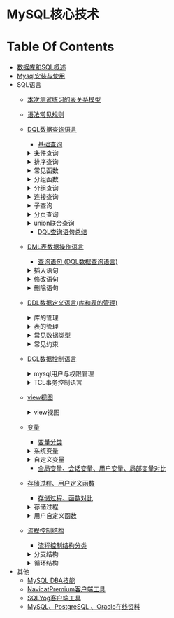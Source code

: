 MySQL核心技术
==


# Table Of Contents
* [数据库和SQL概述](md/数据库和SQL概述.md)
* [Mysql安装与使用](md/Mysql安装与使用.md)
* SQL语言
    * [本次测试练习的表关系模型](/md/1_01_sql常见规则_测试表模型.md#本次测试练习的表关系模型)
    * [语法常见规则](md/1_01_sql常见规则_测试表模型.md#语法常见规则)
    * [DQL数据查询语言](md/2_01_DQL数据查询语言.基础查询.md)
        * [基础查询](md/2_01_DQL数据查询语言.基础查询.md#基础查询)
        <details>
        <summary>条件查询</summary>
        
        * [条件查询](md/2_02_DQL数据查询语言.条件查询.md#条件查询)
            * [条件查询分类](md/2_02_DQL数据查询语言.条件查询.md#条件查询分类)
            * [按条件表达式筛选](md/2_02_DQL数据查询语言.条件查询.md#按条件表达式筛选)
            * [按逻辑表达式筛选](md/2_02_DQL数据查询语言.条件查询.md#按逻辑表达式筛选)
            * [模糊查询](md/2_02_DQL数据查询语言.条件查询.md#模糊查询)
        </details>
        
        <details>
        <summary>排序查询</summary>
         
        * [排序查询](md/2_03_DQL数据查询语言.排序查询.md)
            * [排序查询语法](md/2_03_DQL数据查询语言.排序查询.md#排序查询语法)
        </details>
            
        <details>
        <summary>常见函数</summary>
            
        * [常见函数](md/2_04_DQL数据查询语言.常见函数.md)
            * [函数概念](md/2_04_DQL数据查询语言.常见函数.md#函数概念)
            * [函数分类](md/2_04_DQL数据查询语言.常见函数.md#函数分类)
            * [单行函数](md/2_04_DQL数据查询语言.常见函数.md#单行函数)
                * [字符函数](md/2_04_DQL数据查询语言.常见函数.md#字符函数)
                * [数学函数](md/2_04_DQL数据查询语言.常见函数.md#数学函数)
                * [日期、时间函数](md/2_04_DQL数据查询语言.常见函数.md#日期时间函数)
                    * [format匹配模式字母定义](md/2_04_DQL数据查询语言.常见函数.md#format匹配模式字母定义)
                * [其他函数](md/2_04_DQL数据查询语言.常见函数.md#其他函数)
                * [流程分支控制函数](md/2_04_DQL数据查询语言.常见函数.md#流程分支控制函数)
        </details>
        
        <details>
        <summary>分组函数</summary>
        
        * [分组函数](md/2_05_DQL数据查询语言.分组函数.md)
            * [分组函数概念与功能](md/2_05_DQL数据查询语言.分组函数.md#分组函数概念与功能)
            * [分组函数概览与总结](md/2_05_DQL数据查询语言.分组函数.md#分组函数概览与总结)
        </details>
        
        <details>
        <summary>分组查询</summary>
        
        * [分组查询](md/2_06_DQL数据查询语言.分组查询.md)
            * [分组查询语法](md/2_06_DQL数据查询语言.分组查询.md#分组查询语法)
            * [分组查询特点](md/2_06_DQL数据查询语言.分组查询.md#分组查询特点)
            * [分组前筛选、分组后筛选比较](md/2_06_DQL数据查询语言.分组查询.md#分组前筛选分组后筛选比较)
            * [分组查询示例](md/2_06_DQL数据查询语言.分组查询.md#分组查询示例)
            * [MySQL获取分组后的top 1和top N记录方法](./exercise/MySQL获取分组后的top%201和top%20N记录.sql)
        </details>
        
        <details>
        <summary>连接查询</summary>
        
        * [连接查询](md/2_07_DQL数据查询语言.连接查询.md)
            * [连接查询分类](md/2_07_DQL数据查询语言.连接查询.md#连接查询分类)
            * [SQL-92连接语法(仅支持内连接)](md/2_07_DQL数据查询语言.连接查询.md#SQL-92连接语法仅支持内连接)
                * [SQL-92语法](md/2_07_DQL数据查询语言.连接查询.md#SQL-92语法)
                * [笛卡尔乘积现象(交叉连接)](md/2_07_DQL数据查询语言.连接查询.md#笛卡尔乘积现象交叉连接)
                * [等值连接](md/2_07_DQL数据查询语言.连接查询.md#等值连接)
                * [非等值连接](md/2_07_DQL数据查询语言.连接查询.md#非等值连接)
                * [自连接(自身内连接)](md/2_07_DQL数据查询语言.连接查询.md#自连接自身内连接)
            * [SQL:1999连接语法](md/2_07_DQL数据查询语言.连接查询.md#SQL1999连接语法)
                * [SQL-92与SQL:1999对比](md/2_07_DQL数据查询语言.连接查询.md#SQL-92与SQL1999对比)
                * [SQL:1999连接语法结构](md/2_07_DQL数据查询语言.连接查询.md#SQL1999连接语法结构)
                * [SQL:1999连接类型分类](md/2_07_DQL数据查询语言.连接查询.md#SQL1999连接类型分类)
                * [内连接](md/2_07_DQL数据查询语言.连接查询.md#内连接)
                    * [SQL:1999内连特点](md/2_07_DQL数据查询语言.连接查询.md#SQL1999内连特点)
                * [外连接](md/2_07_DQL数据查询语言.连接查询.md#外连接)
                    * [外连接特点](md/2_07_DQL数据查询语言.连接查询.md#外连接特点)
                * [全外连接](md/2_07_DQL数据查询语言.连接查询.md#全外连接)
                    * [full outer join全外连接替代方案](md/2_07_DQL数据查询语言.连接查询.md#full-outer-join全外连接替代方案)
                * [交叉链接(即笛卡尔乘积)](md/2_07_DQL数据查询语言.连接查询.md#交叉链接即笛卡尔乘积)
            * [连接查询总结](md/2_07_DQL数据查询语言.连接查询.md#连接查询总结)
        </details>
        
        <details>
        <summary>子查询</summary>
        
        * [子查询](md/2_08_DQL数据查询语言.子查询.md)
            * [子查询分类](md/2_08_DQL数据查询语言.子查询.md#子查询分类)
            * [where或having后面](md/2_08_DQL数据查询语言.子查询.md#where或having后面)
                * [where或having后面子查询特点](md/2_08_DQL数据查询语言.子查询.md#where或having后面子查询特点)
                * [标量子查询](md/2_08_DQL数据查询语言.子查询.md#标量子查询)
                * [列子查询](md/2_08_DQL数据查询语言.子查询.md#列子查询)
                * [行子查询](md/2_08_DQL数据查询语言.子查询.md#行子查询)
            * [select后面](md/2_08_DQL数据查询语言.子查询.md#select后面)
            * [from后面](md/2_08_DQL数据查询语言.子查询.md#from后面)
            * [exists后面](md/2_08_DQL数据查询语言.子查询.md#exists后面)
        </details>
        
        <details>
        <summary>分页查询</summary>
        
        * [分页查询](md/2_09_DQL数据查询语言.分页查询.md)
            * [分页查询语法](md/2_09_DQL数据查询语言.分页查询.md.md#分页查询语法)
            * [分页查询特点](md/2_09_DQL数据查询语言.分页查询.md.md#分页查询特点)
            * [分页查询案例](md/2_09_DQL数据查询语言.分页查询.md.md#分页查询案例)
        </details>
        
        <details>
        <summary>union联合查询</summary>
        
        * [union联合查询](md/2_10_DQL数据查询语言.union联合查询_DQL查询语句总结.md)
            * [union联合查询语法](md/2_10_DQL数据查询语言.union联合查询_DQL查询语句总结.md#union联合查询语法)
            * [union联合查询语法应用场景](md/2_10_DQL数据查询语言.union联合查询_DQL查询语句总结.md#union联合查询语法应用场景)
            * [union联合查询特点](md/2_10_DQL数据查询语言.union联合查询_DQL查询语句总结.md#union联合查询特点)
            * [union联合查询案例](md/2_10_DQL数据查询语言.union联合查询_DQL查询语句总结.md#union联合查询案例)
        </details>
        
        * [DQL查询语句总结](md/2_10_DQL数据查询语言.union联合查询_DQL查询语句总结.md#DQL查询语句总结)
    * [DML表数据操作语言](md/3_01_DML表数据操作语言.md)
        * [查询语句 (DQL数据查询语言)](md/2_01_DQL数据查询语言.基础查询.md)
        
        <details>
        <summary>插入语句</summary>
        
        * [插入语句](md/3_01_DML表数据操作语言.md#插入语句)
            * [values多行插入](md/3_01_DML表数据操作语言.md#values多行插入)
            * [set单行插入](md/3_01_DML表数据操作语言.md#set单行插入)
            * [values多行插入、set单行插入对比](md/3_01_DML表数据操作语言.md#values多行插入set单行插入对比)
        </details>
        
        <details>
        <summary>修改语句</summary>
        
        * [修改语句](md/3_01_DML表数据操作语言.md#修改语句)
            * [修改表数据语法](md/3_01_DML表数据操作语言.md#修改表数据语法)
            * [单表修改记录示例](md/3_01_DML表数据操作语言.md#单表修改记录示例)
            * [多表连接修改记录示例](md/3_01_DML表数据操作语言.md#多表连接修改记录示例)
        </details>
        
        <details>
        <summary>删除语句</summary>
        
        * [删除语句](md/3_01_DML表数据操作语言.md#删除语句)
            * [delete删除记录语法](md/3_01_DML表数据操作语言.md#delete删除记录语法)
            * [truncate清空表删除所有记录](md/3_01_DML表数据操作语言.md#truncate清空表删除所有记录)
            * [delete删除记录示例](md/3_01_DML表数据操作语言.md#delete删除记录示例)
            * [truncate清空表删除所有记录示例](md/3_01_DML表数据操作语言.md#truncate清空表删除所有记录示例)
            * [delete删除记录、truncate清空表删除所有记录对比](md/3_01_DML表数据操作语言.md#delete删除记录truncate清空表删除所有记录对比)
        </details>
        
    * [DDL数据定义语言(库和表的管理)](md/4_01_DDL数据定义语言.库的管理.md)
        <details>
        <summary>库的管理</summary>
        
        * [库的管理](md/4_01_DDL数据定义语言.库的管理.md)
            * [库的管理](md/4_01_DDL数据定义语言.库的管理.md#库的管理)
            * [库的修改](md/4_01_DDL数据定义语言.库的管理.md#库的修改)
            * [库的删除](md/4_01_DDL数据定义语言.库的管理.md#库的删除)
        </details>
        
        <details>
        <summary>表的管理</summary>
        
        * [表的管理](md/4_02_DDL数据定义语言.表的管理.md)
            * [表的创建](md/4_02_DDL数据定义语言.表的管理.md#表的创建)
            * [表的修改](md/4_02_DDL数据定义语言.表的管理.md#表的修改)
            * [表的删除](md/4_02_DDL数据定义语言.表的管理.md#表的删除)
            * [表的复制](md/4_02_DDL数据定义语言.表的管理.md#表的复制)  
        </details>
        
        <details>
        <summary>常见数据类型</summary>
        
        * [常见数据类型](md/4_03_DDL数据定义语言.常见数据类型.md)
            * [数据类型分类](md/4_03_DDL数据定义语言.常见数据类型.md#数据类型分类)
            * [整型](md/4_03_DDL数据定义语言.常见数据类型.md#整型)
                * [整型占用空间、值范围](md/4_03_DDL数据定义语言.常见数据类型.md#整型占用空间值范围)
                * [整型特点](md/4_03_DDL数据定义语言.常见数据类型.md#整型特点)
                * [整型示例](md/4_03_DDL数据定义语言.常见数据类型.md#整型示例)
            * [小数](md/4_03_DDL数据定义语言.常见数据类型.md#小数)
                * [小数分类](md/4_03_DDL数据定义语言.常见数据类型.md#小数分类)
                * [小数值范围](md/4_03_DDL数据定义语言.常见数据类型.md#小数值范围)
                * [小数示例](md/4_03_DDL数据定义语言.常见数据类型.md#小数示例)
            * [bit类型](md/4_03_DDL数据定义语言.常见数据类型.md#bit类型)
            * [字符型](md/4_03_DDL数据定义语言.常见数据类型.md#字符型)
                * [字符型分类](md/4_03_DDL数据定义语言.常见数据类型.md#字符型分类)
                * [char、varchar比较](md/4_03_DDL数据定义语言.常见数据类型.md#charvarchar比较)
            * [日期时间型](md/4_03_DDL数据定义语言.常见数据类型.md#日期时间型)
                * [日期时间型分类](md/4_03_DDL数据定义语言.常见数据类型.md#日期时间型分类)
                * [datetime、timestamp比较](md/4_03_DDL数据定义语言.常见数据类型.md#datetimetimestamp比较)
        </details>
        
        <details>
        <summary>常见约束</summary>
        
        * [常见约束](md/4_04_DDL数据定义语言.常见约束.md)
            * [按功能分类(6大约束)](md/4_04_DDL数据定义语言.常见约束.md#按功能分类6大约束)
            * [按作用范围分类](md/4_04_DDL数据定义语言.常见约束.md#按作用范围分类)
            * [添加约束的时机](md/4_04_DDL数据定义语言.常见约束.md#添加约束的时机)
            * [主键约束、唯一约束、主键约束对比](md/4_04_DDL数据定义语言.常见约束.md#主键约束唯一约束主键约束对比)
            * [外键特点](md/4_04_DDL数据定义语言.常见约束.md#外键特点)
                * [外键设置在主表删除记录时相关动作](md/4_04_DDL数据定义语言.常见约束.md#外键设置在主表删除记录时相关动作)
            * [约束语法](md/4_04_DDL数据定义语言.常见约束.md#约束语法)
            * [创建表时添加约束](md/4_04_DDL数据定义语言.常见约束.md#创建表时添加约束)
            * [修改表时添加约束](md/4_04_DDL数据定义语言.常见约束.md#修改表时添加约束)
            * [修改表时删除约束](md/4_04_DDL数据定义语言.常见约束.md#修改表时删除约束)
            * [自增长列(标识列)](md/4_04_DDL数据定义语言.常见约束.md#自增长列标识列)
            * [外键约束](md/4_04_DDL数据定义语言.常见约束.md#外键约束)
                * [外键设置在主表删除记录时相关动作](md/4_04_DDL数据定义语言.常见约束.md#外键设置在主表删除记录时相关动作)
                * [级联删除(ON DELETE CASCADE)](md/4_04_DDL数据定义语言.常见约束.md#级联删除on-delete-cascade)
                * [级联置空(ON DELETE SET NULL)](md/4_04_DDL数据定义语言.常见约束.md#级联置空on-delete-set-null)
        </details>
        
    * [DCL数据控制语言](md/5_01_DCL数据控制语言.TCL事务控制语言.md)
        <details>
        <summary>mysql用户与权限管理</summary>
        
        * [mysql用户与权限管理](/md/5_02_DCL数据控制语言.mysql用户与权限管理.md)
            * [ 用户管理](/md/5_02_DCL数据控制语言.mysql用户与权限管理.md#用户管理)
                * [ 用户帐号](/md/5_02_DCL数据控制语言.mysql用户与权限管理.md#用户帐号)
                * [ 创建用户](/md/5_02_DCL数据控制语言.mysql用户与权限管理.md#创建用户)
                * [ 用户重命名](/md/5_02_DCL数据控制语言.mysql用户与权限管理.md#用户重命名)
                * [ 锁定、解锁用户](/md/5_02_DCL数据控制语言.mysql用户与权限管理.md#锁定解锁用户)
                * [ 删除用户](/md/5_02_DCL数据控制语言.mysql用户与权限管理.md#删除用户)
                * [ 修改密码](/md/5_02_DCL数据控制语言.mysql用户与权限管理.md#修改密码)
            * [ 权限管理](/md/5_02_DCL数据控制语言.mysql用户与权限管理.md#权限管理)
                * [ grant授权语法](/md/5_02_DCL数据控制语言.mysql用户与权限管理.md#grant授权语法)
                    * [ 权限类别](/md/5_02_DCL数据控制语言.mysql用户与权限管理.md#权限类别)
                * [ revoke回收授权](/md/5_02_DCL数据控制语言.mysql用户与权限管理.md#revoke回收授权)
                * [ 查看指定用户的授权信息](/md/5_02_DCL数据控制语言.mysql用户与权限管理.md#查看指定用户的授权信息)
            * [ 其他](/md/5_02_DCL数据控制语言.mysql用户与权限管理.md#其他)
                * [ 破解数据库密码](/md/5_02_DCL数据控制语言.mysql用户与权限管理.md#破解数据库密码)
        </details>
          
        <details>
        <summary>TCL事务控制语言</summary>
        
        * [TCL事务控制语言](md/5_01_DCL数据控制语言.TCL事务控制语言.md#TCL事务控制语言)
            * [事务特点(ACID)](md/5_01_DCL数据控制语言.TCL事务控制语言.md#事务特点ACID)
            * [事务的使用](md/5_01_DCL数据控制语言.TCL事务控制语言.md#事务的使用)
            * [事务的创建](md/5_01_DCL数据控制语言.TCL事务控制语言.md#事务的创建)
            * [隐式事务](md/5_01_DCL数据控制语言.TCL事务控制语言.md#隐式事务)
            * [显式事务](md/5_01_DCL数据控制语言.TCL事务控制语言.md#显式事务)
            * [显式事务语法](md/5_01_DCL数据控制语言.TCL事务控制语言.md#显式事务语法)
            * [savepoint设置保存点，与rollback搭配使用](md/5_01_DCL数据控制语言.TCL事务控制语言.md#savepoint设置保存点与rollback搭配使用)
            * [事务隔离级别对比](md/5_01_DCL数据控制语言.TCL事务控制语言.md#事务隔离级别对比)
            * [设置事务隔离级别](md/5_01_DCL数据控制语言.TCL事务控制语言.md#设置事务隔离级别)
            * [设置事务隔离级别](md/5_01_DCL数据控制语言.TCL事务控制语言.md#设置事务隔离级别)
            * [查看引擎](md/5_01_DCL数据控制语言.TCL事务控制语言.md#查看引擎)
            * [关闭当前会话的自动提交事务功能](md/5_01_DCL数据控制语言.TCL事务控制语言.md#关闭当前会话的自动提交事务功能)
            * [事务测试](md/5_01_DCL数据控制语言.TCL事务控制语言.md#事务测试)
        </details>
        
    * [view视图](md/6_01_view视图.md)
        <details>
        <summary>view视图</summary>
        
        * [使用场景](md/6_01_view视图.md#使用场景)
        * [使用视图好处](md/6_01_view视图.md#使用视图好处)
        * [view视图与表对比](md/6_01_view视图.md#view视图与表对比)
        * [view视图的生命周期](md/6_01_view视图.md#view视图的生命周期)
        * [创建视图](md/6_01_view视图.md#创建视图)
        * [修改视图的sql语句](md/6_01_view视图.md#修改视图的sql语句)
        * [查看视图](md/6_01_view视图.md#查看视图)
        * [删除视图](md/6_01_view视图.md#删除视图)
        * [视图虚拟表数据可更新情况](md/6_01_view视图.md#视图虚拟表数据可更新情况)
        * [具备以下特点的视图不可更行(增删改)](md/6_01_view视图.md#具备以下特点的视图不可更行增删改)
        </details>
        
    * [变量](md/7_01_变量.md)
        * [变量分类](md/7_01_变量.md#变量分类)
        <details>
        <summary>系统变量</summary>
        
        * [系统变量](md/7_01_变量.md#系统变量)
            * [全局变量](md/7_01_变量.md#全局变量)
            * [会话变量](md/7_01_变量.md#会话变量)
        </details>
        
        <details>
        <summary>自定义变量</summary>
        
        * [自定义变量](md/7_01_变量.md#自定义变量)
            * [使用步骤](md/7_01_变量.md#使用步骤)
            * [用户变量](md/7_01_变量.md#用户变量)
            * [局部变量](md/7_01_变量.md#局部变量)
        </details>
        
        * [全局变量、会话变量、用户变量、局部变量对比](md/7_01_变量.md#全局变量会话变量用户变量局部变量对比)
        
    * [存储过程、用户定义函数](md/8_01_存储过程、用户定义函数.md)
        * [存储过程、函数对比](md/8_01_存储过程、用户定义函数.md#存储过程函数对比)
        
        <details>
        <summary>存储过程</summary>
        
        * [存储过程](md/8_01_存储过程、用户定义函数.md#存储过程)
            * [创建存储过程语法](md/8_01_存储过程、用户定义函数.md#创建存储过程语法)
            * [创建存储过程示例](md/8_01_存储过程、用户定义函数.md#创建存储过程示例)
            * [创建存储过程示例](md/8_01_存储过程、用户定义函数.md#创建存储过程示例)
            * [查看存储过程](md/8_01_存储过程、用户定义函数.md#查看存储过程)
            * [删除存储过程](md/8_01_存储过程、用户定义函数.md#删除存储过程)
            * [修改存储过程(不能修改参数或存储过程主体，只能修改存储过程特性)](md/8_01_存储过程、用户定义函数.md#修改存储过程不能修改参数或存储过程主体只能修改存储过程特性)
            * [在存储过程中遍历查询结果集](md/8_01_存储过程、用户定义函数.md#在存储过程中遍历查询结果集)
        </details>
        
        <details>
        <summary>用户自定义函数</summary>
        
        * [用户自定义函数](md/8_02_用户定义函数.md)
            * [函数创建语法](md/8_02_用户定义函数.md#函数创建语法)
            * [调用用户自定义函数语法](md/8_02_用户定义函数.md#调用用户自定义函数语法)
            * [创建函数示例](md/8_02_用户定义函数.md#创建函数示例)
            * [查看用户自定义函数](md/8_02_用户定义函数.md#查看用户自定义函数)
            * [删除自定义用户函数](md/8_02_用户定义函数.md#删除自定义用户函数)
            * [修改用户自定义函数(不能更改函数体和参数列表，只能更改函数特性)](md/8_02_用户定义函数.md#修改用户自定义函数不能更改函数体和参数列表只能更改函数特性)
        </details>
        
    * [流程控制结构](md/9_01_流程控制结构.md)
        * [流程控制结构分类](md/9_01_流程控制结构.md#流程控制结构分类)
        
        <details>
        <summary>分支结构</summary>
        
        * [分支结构](md/9_01_流程控制结构.md#分支结构)
            * [if函数](md/9_01_流程控制结构.md#if函数)
            * [IFNULL(expr1,expr2)](md/9_01_流程控制结构.md#IFNULLexpr1expr2)
            * [if分支](md/9_01_流程控制结构.md#if分支)
            * [case结构](md/9_01_流程控制结构.md#case结构)
        </details>
        
        <details>
        <summary>循环结构</summary>
        
        * [循环结构](md/9_01_流程控制结构.md#循环结构)
            * [循环控制](md/9_01_流程控制结构.md#循环控制)
            * [while循环](md/9_01_流程控制结构.md#while循环)
            * [loop无限循环](md/9_01_流程控制结构.md#loop无限循环)
            * [repeat循环](md/9_01_流程控制结构.md#repeat循环)
            * [循环示例](md/9_01_流程控制结构.md#循环示例)
        </details>
* 其他
    * [MySQL DBA技能](md/mysql_DBA技能.md)
    * [NavicatPremium客户端工具](md/NavicatPremium.md)
    * [SQLYog客户端工具](md/SQLYog.md)
    * [MySQL、PostgreSQL 、Oracle在线资料](https://www.techonthenet.com/mysql/index.php)
